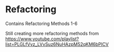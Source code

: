 # Refactoring
 
 Contains Refactoring Methods 1-6
 
 Still creating more refactoring methods from 
 https://www.youtube.com/playlist?list=PLGLfVvz_LVvSuz6NuHAzpM52qKM6bPlCV
